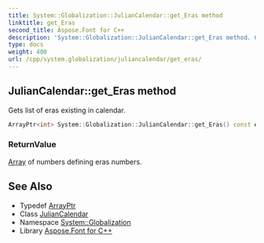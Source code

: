 ```yaml
---
title: System::Globalization::JulianCalendar::get_Eras method
linktitle: get_Eras
second_title: Aspose.Font for C++
description: 'System::Globalization::JulianCalendar::get_Eras method. Gets list of eras existing in calendar in C++.'
type: docs
weight: 400
url: /cpp/system.globalization/juliancalendar/get_eras/
---
```

## JulianCalendar::get_Eras method


Gets list of eras existing in calendar.

```cpp
ArrayPtr<int> System::Globalization::JulianCalendar::get_Eras() const override
```


### ReturnValue

[Array](../../../system/array/) of numbers defining eras numbers.

## See Also

* Typedef [ArrayPtr](../../../system/arrayptr/)
* Class [JulianCalendar](../)
* Namespace [System::Globalization](../../)
* Library [Aspose.Font for C++](../../../)
